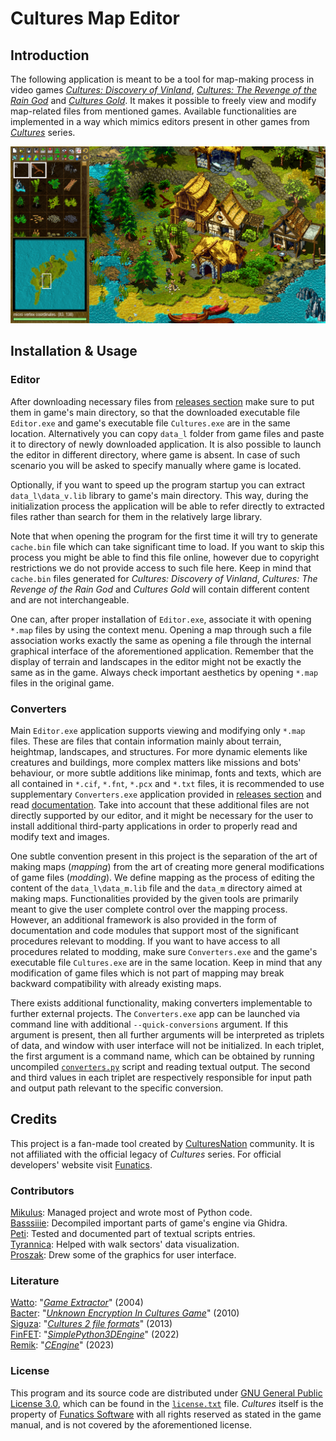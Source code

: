 # Cultures Map Editor

## Introduction

The following application is meant to be a tool for map-making process in
video games [*Cultures: Discovery of Vinland*](https://en.wikipedia.org/wiki/Cultures_(video_game)),
[*Cultures: The Revenge of the Rain God*](https://www.mobygames.com/game/6100/cultures-die-rache-des-regengottes/)
and [*Cultures Gold*](https://www.mobygames.com/game/37471/cultures-gold/).
It makes it possible to freely view and modify map-related files from 
mentioned games. Available functionalities are implemented in a way which
mimics editors present in other games from [*Cultures*](https://de.wikipedia.org/wiki/Cultures_(Computerspielreihe))
series.

![example](assets/readme/example.png)

## Installation & Usage

### Editor

After downloading necessary files from [releases section](https://github.com/Mikulus6/Cultures-map-editor/releases)
make sure to put them in game's main directory, so that the downloaded
executable file `Editor.exe` and game's executable file `Cultures.exe` are in
the same location. Alternatively you can copy `data_l` folder from game files
and paste it to directory of newly downloaded application. It is also possible
to launch the editor in different directory, where game is absent. In case of
such scenario you will be asked to specify manually where game is located.

Optionally, if you want to speed up the program startup you can extract
`data_l\data_v.lib` library to game's main directory. This way, during the
initialization process the application will be able to refer directly to
extracted files rather than search for them in the relatively large library.

Note that when opening the program for the first time it will try to generate
`cache.bin` file which can take significant time to load. If you  want to skip
this process you might be able to find this file online, however due to
copyright restrictions we do not provide access to such file here.
Keep in mind that `cache.bin` files generated for *Cultures: Discovery of
Vinland*, *Cultures: The Revenge of the Rain God* and *Cultures Gold* will
contain different content and are not interchangeable.

One can, after proper installation of `Editor.exe`, associate it with opening
`*.map` files by using the context menu. Opening a map through such a file
association works exactly the same as opening a file through the internal
graphical interface of the aforementioned application. Remember that the
display of terrain and landscapes in the editor might not be exactly the same
as in the game. Always check important aesthetics by opening `*.map` files in
the original game.

### Converters

Main `Editor.exe` application supports viewing and modifying only `*.map`
files. These are files that contain information mainly about terrain,
heightmap, landscapes, and structures. For more dynamic elements like
creatures and buildings, more complex matters like missions and bots'
behaviour, or more subtle additions like minimap, fonts and texts, which are
all contained in `*.cif`, `*.fnt`, `*.pcx` and `*.txt` files, it is
recommended to use supplementary `Converters.exe` application provided in
[releases section](https://github.com/Mikulus6/Cultures-map-editor/releases)
and read [documentation](documentation/index.md). Take into account that
these additional files are not directly supported by our editor, and it might
be necessary for the user to install additional third-party applications in
order to properly read and modify text and images.

One subtle convention present in this project is the separation of the art of
making maps (*mapping*) from the art of creating more general modifications of
game files (*modding*). We define mapping as the process of editing the
content of the `data_l\data_m.lib` file and the `data_m` directory aimed at
making maps. Functionalities provided by the given tools are primarily meant
to give the user complete control over the mapping process. However, an
additional framework is also provided in the form of documentation and code
modules that support most of the significant procedures relevant to modding.
If you want to have access to all procedures related to modding, make sure
`Converters.exe` and the game's executable file `Cultures.exe` are in the same
location. Keep in mind that any modification of game files which is not part of
mapping may break backward compatibility with already existing maps.

There exists additional functionality, making converters implementable to
further external projects. The `Converters.exe` app can be launched via
command line with additional `--quick-conversions` argument. If this argument
is present, then all further arguments will be interpreted as triplets of
data, and window with user interface will not be initialized. In each triplet,
the first argument is a command name, which can be obtained by running
uncompiled [`converters.py`](./converters.py) script and reading textual
output. The second and third values in each triplet are respectively
responsible for input path and output path relevant to the specific
conversion.

## Credits

This project is a fan-made tool created by [CulturesNation](https://culturesnation.pl/)
community. It is not affiliated with the official legacy of *Cultures* series.
For official developers' website visit [Funatics](https://www.funatics.de/).

### Contributors

[Mikulus](https://github.com/Mikulus6): Managed project and wrote most of Python code.  
[Basssiiie](https://github.com/Basssiiie): Decompiled important parts of game's engine via Ghidra.  
[Peti](https://retroachievements.org/user/LittlePetbob): Tested and documented part of textual scripts entries.  
[Tyrannica](https://github.com/ARKAMENTOR): Helped with walk sectors' data visualization.  
[Proszak](https://www.facebook.com/PigmentDesignStudio): Drew some of the graphics for user interface.

### Literature

[Watto](https://github.com/wattostudios): "[*Game Extractor*](https://www.watto.org/game_extractor.html)" (2004)  
[Bacter](mailto:the.bacter@gmail.com): "[*Unknown Encryption In Cultures Game*](https://web.archive.org/web/20210724220815/https://forum.xentax.com/viewtopic.php?t=3711)" (2010)  
[Siguza](https://github.com/Siguza): "[*Cultures 2 file formats*](https://web.archive.org/web/20210724220815/https://forum.xentax.com/viewtopic.php?t=10705)" (2013)  
[FinFET](https://github.com/FinFetChannel): "[*SimplePython3DEngine*](https://github.com/FinFetChannel/SimplePython3DEngine)" (2022)  
[Remik](https://github.com/kamil0495): "[*CEngine*](https://github.com/kamil0495/CEngine)" (2023)

### License

This program and its source code are distributed under [GNU General Public License 3.0](https://www.gnu.org/licenses/gpl-3.0.txt),
which can be found in the [`license.txt`](license.txt) file. *Cultures* itself
is the property of [Funatics Software](https://www.funatics.de/) with all
rights reserved as stated in the game manual, and is not covered by the
aforementioned license.